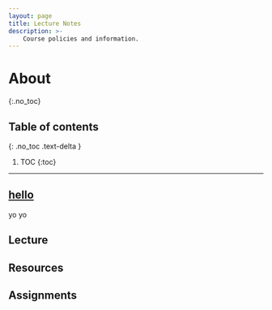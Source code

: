 ```yaml
---
layout: page
title: Lecture Notes
description: >-
    Course policies and information.
---
```


# About
{:.no_toc}

## Table of contents
{: .no_toc .text-delta }

1. TOC
{:toc}

---

## [hello](_layouts/lecture1.md)

yo yo


## Lecture

## Resources


## Assignments
